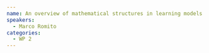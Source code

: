 ```yaml
---
name: An overview of mathematical structures in learning models
speakers:
  - Marco Romito
categories:
  - WP 2
---
```

